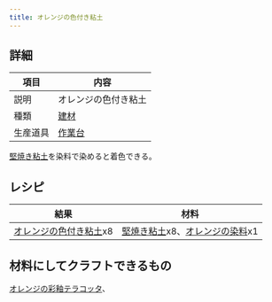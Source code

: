 ```yaml
---
title: オレンジの色付き粘土
---
```

## 詳細

|項目|内容|
|---|---|
|説明|オレンジの色付き粘土|
|種類|[建材](建材)|
|生産道具|[作業台](作業台)|

[堅焼き粘土](堅焼き粘土)を染料で染めると着色できる。

## レシピ

|結果|材料|
|---|---|
|[オレンジの色付き粘土](オレンジの色付き粘土)x8|[堅焼き粘土](堅焼き粘土)x8、[オレンジの染料](オレンジの染料)x1|

## 材料にしてクラフトできるもの

[オレンジの彩釉テラコッタ](オレンジの彩釉テラコッタ)、
